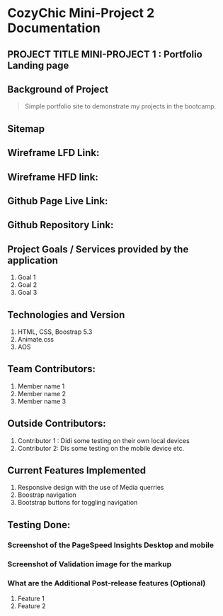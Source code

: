 # CozyChic Mini-Project 2 Documentation


## PROJECT TITLE MINI-PROJECT 1 : Portfolio Landing page

## Background of Project

> Simple portfolio site to demonstrate my projects in the bootcamp.

## Sitemap

## Wireframe LFD Link:

## Wireframe HFD link:

## Github Page Live Link:

## Github Repository Link:

## Project Goals / Services provided by the application 

1. Goal 1
2. Goal 2
3. Goal 3

## Technologies and Version

1. HTML, CSS, Boostrap 5.3
2. Animate.css
3. AOS

## Team Contributors:

1. Member name 1
2. Member name 2
3. Member name 3

## Outside Contributors:

1. Contributor 1 : Didi some testing on their own local devices
2. Contributor 2: Dis some testing on the mobile device etc.

## Current Features Implemented 

1. Responsive design with the use of Media querries
2. Boostrap navigation
3. Bootstrap buttons for toggling navigation


## Testing Done: 

### Screenshot of the PageSpeed Insights Desktop and mobile


### Screenshot of Validation image for the markup

### What are the Additional Post-release features (Optional)

1. Feature 1
2. Feature 2




